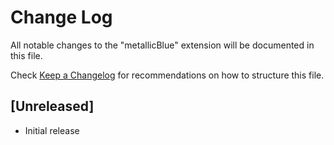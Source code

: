 # Change Log

All notable changes to the "metallicBlue" extension will be documented in this file.

Check [Keep a Changelog](http://keepachangelog.com/) for recommendations on how to structure this file.

## [Unreleased]

- Initial release
